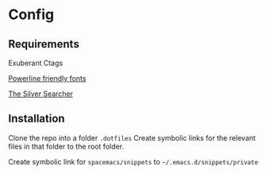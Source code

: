 # Config

## Requirements

Exuberant Ctags

[Powerline friendly fonts](https://github.com/powerline/fonts)

[The Silver Searcher](https://github.com/ggreer/the_silver_searcher)

## Installation

Clone the repo into a folder `.dotfiles`
Create symbolic links for the relevant files in that folder to the root folder.

Create symbolic link for `spacemacs/snippets` to `~/.emacs.d/snippets/private`

